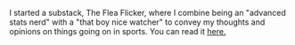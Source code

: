 I started a substack, The Flea Flicker, where I combine being an "advanced stats nerd" with a "that boy nice watcher" to convey my thoughts and opinions on things going on in sports. You can read it <a href = "https://pranavrajaram.substack.com/" target = "_blank"> here. </a>

